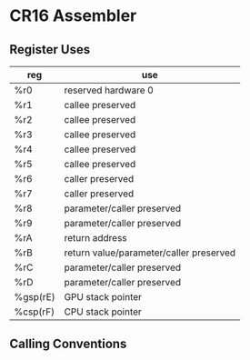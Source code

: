 # CR16 Assembler

## Register Uses
| reg | use |
|-|-|
| %r0 | reserved hardware 0 |
| %r1 | callee preserved |
| %r2 | callee preserved |
| %r3 | callee preserved |
| %r4 | callee preserved |
| %r5 | callee preserved |
| %r6 | caller preserved |
| %r7 | caller preserved |
| %r8 | parameter/caller preserved |
| %r9 | parameter/caller preserved |
| %rA | return address |
| %rB | return value/parameter/caller preserved |
| %rC | parameter/caller preserved |
| %rD | parameter/caller preserved |
| %gsp(rE) | GPU stack pointer |
| %csp(rF) | CPU stack pointer |

## Calling Conventions
